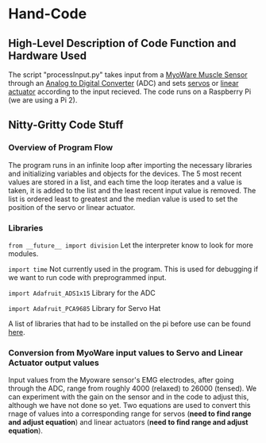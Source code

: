 # Hand-Code

## High-Level Description of Code Function and Hardware Used

The script "processInput.py" takes input from a [MyoWare Muscle Sensor](https://www.adafruit.com/product/2699) through an [Analog to Digital Converter](https://www.adafruit.com/product/1085) (ADC) and sets [servos](https://www.sparkfun.com/products/9065) or [linear actuator](https://www.actuonix.com/PQ12-Micro-Linear-Actuators-s/1825.htm) according to the input recieved. The code runs on a Raspberry Pi (we are using a Pi 2).

## Nitty-Gritty Code Stuff

### Overview of Program Flow

The program runs in an infinite loop after importing the necessary libraries and initializing variables and objects for the devices. The 5 most recent values are stored in a list, and each time the loop iterates and a value is taken, it is added to the list and the least recent input value is removed. The list is ordered least to greatest and the median value is used to set the position of the servo or linear actuator. 

### Libraries
`from __future__ import division`
Let the interpreter know to look for more modules.

`import time`
Not currently used in the program. This is used for debugging if we want to run code with preprogrammed input.

`import Adafruit_ADS1x15`
Library for the ADC

`import Adafruit_PCA9685`
Library for Servo Hat

A list of libraries that had to be installed on the pi before use can be found [here](https://docs.google.com/document/d/1wVpSVv_SawRpC-WruQutOTwtWMYNuBGmzVt4C7Bn6ZA/edit?usp=sharing).

### Conversion from MyoWare input values to Servo and Linear Actuator output values

Input values from the Myoware sensor's EMG electrodes, after going through the ADC, range from roughly 4000 (relaxed) to 26000 (tensed). We can experiment with the gain on the sensor and in the code to adjust this, although we have not done so yet. Two equations are used to convert this rnage of values into a corresponding range for servos (**need to find range and adjust equation**) and linear actuators (**need to find range and adjust equation**).
